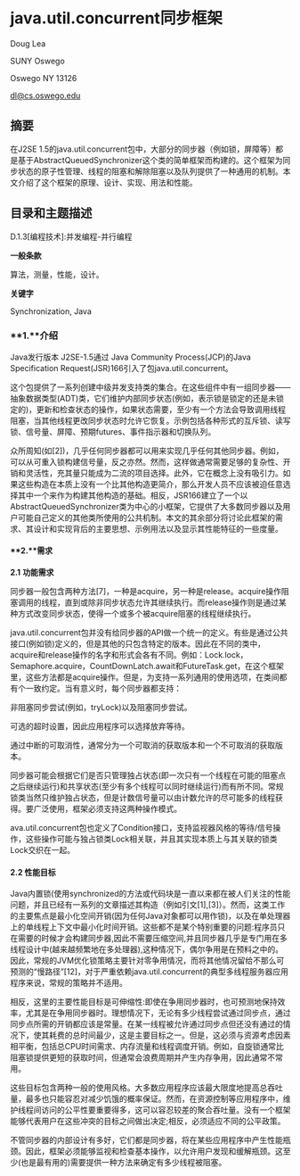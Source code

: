 # **java.util.concurrent同步框架**

Doug Lea

SUNY Oswego

Oswego NY 13126

dl@cs.oswego.edu

## **摘要**

在J2SE 1.5的java.util.concurrent包中，大部分的同步器（例如锁，屏障等）都是基于AbstractQueuedSynchronizer这个类的简单框架而构建的。这个框架为同步状态的原子性管理、线程的阻塞和解除阻塞以及队列提供了一种通用的机制。本文介绍了这个框架的原理、设计、实现、用法和性能。

## **目录和主题描述**

D.1.3[编程技术]:并发编程-并行编程

**一般条款**

算法，测量，性能，设计。

**关键字**

Synchronization, Java

### **1.****介绍**

Java发行版本 J2SE-1.5通过 Java Community Process(JCP)的Java Specification Request(JSR)166引入了包java.util.concurrent。

这个包提供了一系列创建中级并发支持类的集合。在这些组件中有一组同步器——抽象数据类型(ADT)类，它们维护内部同步状态(例如，表示锁是锁定的还是未锁定的)，更新和检查状态的操作，如果状态需要，至少有一个方法会导致调用线程阻塞，当其他线程更改同步状态时允许它恢复。示例包括各种形式的互斥锁、读写锁、信号量、屏障、预期futures、事件指示器和切换队列。

众所周知(如[2])，几乎任何同步器都可以用来实现几乎任何其他同步器。例如，可以从可重入锁构建信号量，反之亦然。然而，这样做通常需要足够的复杂性、开销和灵活性，充其量只能成为二流的项目选择。此外，它在概念上没有吸引力。如果这些构造在本质上没有一个比其他构造更简介，那么开发人员不应该被迫任意选择其中一个来作为构建其他构造的基础。相反，JSR166建立了一个以AbstractQueuedSynchronizer类为中心的小框架，它提供了大多数同步器以及用户可能自己定义的其他类所使用的公共机制。本文的其余部分将讨论此框架的需求、其设计和实现背后的主要思想、示例用法以及显示其性能特征的一些度量。

#### **2.****需求**

**2.1** **功能需求**

同步器一般包含两种方法[7]，一种是acquire，另一种是release。acquire操作阻塞调用的线程，直到或除非同步状态允许其继续执行。而release操作则是通过某种方式改变同步状态，使得一个或多个被acquire阻塞的线程继续执行。

java.util.concurrent包并没有给同步器的API做一个统一的定义。有些是通过公共接口(例如锁)定义的，但是其他的只包含特定的版本。因此在不同的类中，acquire和release操作的名字和形式会各有不同。例如：Lock.lock，Semaphore.acquire，CountDownLatch.await和FutureTask.get，在这个框架里，这些方法都是acquire操作。但是，为支持一系列通用的使用选项，在类间都有个一致约定。当有意义时，每个同步器都支持：

非阻塞同步尝试(例如，tryLock)以及阻塞同步尝试。

可选的超时设置，因此应用程序可以选择放弃等待。

通过中断的可取消性，通常分为一个可取消的获取版本和一个不可取消的获取版本。

同步器可能会根据它们是否只管理独占状态(即一次只有一个线程在可能的阻塞点之后继续运行)和共享状态(至少有多个线程可以同时继续运行)而有所不同。常规锁类当然只维护独占状态，但是计数信号量可以由计数允许的尽可能多的线程获得。要广泛使用，框架必须支持这两种操作模式。

ava.util.concurrent包也定义了Condition接口，支持监视器风格的等待/信号操作，这些操作可能与独占锁类Lock相关联，并且其实现本质上与其关联的锁类Lock交织在一起。

#### **2.2** **性能目标**

Java内置锁(使用synchronized的方法或代码块是一直以来都在被人们关注的性能问题，并且已经有一系列的文章描述其构造（例如引文[1],[3]）。然而，这类工作的主要焦点是最小化空间开销(因为任何Java对象都可以用作锁)，以及在单处理器上的单线程上下文中最小化时间开销。这些都不是某个特别重要的问题:程序员只在需要的时候才会构建同步器,因此不需要压缩空间,并且同步器几乎是专门用在多线程设计中(越来越频繁地在多处理器),这种情况下，偶尔争用是在预料之中的。因此，常规的JVM优化锁策略主要针对零争用情况，而将其他情况留给不那么可预测的“慢路径”[12]，对于严重依赖java.util.concurrent的典型多线程服务器应用程序来说，常规的策略并不适用。

相反，这里的主要性能目标是可伸缩性:即使在争用同步器时，也可预测地保持效率，尤其是在争用同步器时。理想情况下，无论有多少线程尝试通过同步点，通过同步点所需的开销都应该是常量。在某一线程被允许通过同步点但还没有通过的情况下，使其耗费的总时间最少，这是主要目标之一。但是，这必须与资源考虑因素相平衡，包括总CPU时间需求、内存流量和线程调度开销。例如，自旋锁通常比阻塞锁提供更短的获取时间，但通常会浪费周期并产生内存争用，因此通常不常用。

这些目标包含两种一般的使用风格。大多数应用程序应该最大限度地提高总吞吐量，最多也只能容忍对减少饥饿的概率保证。然而，在资源控制等应用程序中，维护线程间访问的公平性要重要得多，这可以容忍较差的聚合吞吐量。没有一个框架能够代表用户在这些冲突的目标之间做出决定;相反，必须适应不同的公平政策。

不管同步器的内部设计有多好，它们都是同步器，将在某些应用程序中产生性能瓶颈。因此，框架必须能够监视和检查基本操作，以允许用户发现和缓解瓶颈。这至少(也是最有用的)需要提供一种方法来确定有多少线程被阻塞。

 

 

 
